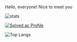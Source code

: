 Hello, everyone!
Nice to meet you

![stats](https://github-readme-stats-git-masterrstaa-rickstaa.vercel.app/api?username=ppsrac&&show_icons=true&theme=highcontrast)

[![Solved.ac Profile](http://mazassumnida.wtf/api/generate_badge?boj=ppsrac)](https://solved.ac/ppsrac)

![Top Langs](https://github-readme-stats.vercel.app/api/top-langs/?username=ppsrac&layout=compact&theme=highcontrast)
